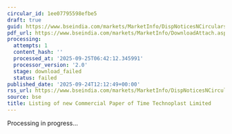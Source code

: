 ```yaml
---
circular_id: 1ee07795598efbe5
draft: true
guid: https://www.bseindia.com/markets/MarketInfo/DispNoticesNCirculars.aspx?Noticeid={D7BF5885-7E33-4654-A4F3-66EFB831ABBD}&noticeno=20250924-35&dt=09/24/2025&icount=35&totcount=75&flag=0
pdf_url: https://www.bseindia.com/markets/MarketInfo/DownloadAttach.aspx?id=20250924-35&attachedId=
processing:
  attempts: 1
  content_hash: ''
  processed_at: '2025-09-25T06:42:12.345991'
  processor_version: '2.0'
  stage: download_failed
  status: failed
published_date: '2025-09-24T12:12:49+00:00'
rss_url: https://www.bseindia.com/markets/MarketInfo/DispNoticesNCirculars.aspx?Noticeid={D7BF5885-7E33-4654-A4F3-66EFB831ABBD}&noticeno=20250924-35&dt=09/24/2025&icount=35&totcount=75&flag=0
source: bse
title: Listing of new Commercial Paper of Time Technoplast Limited
---
```


Processing in progress...